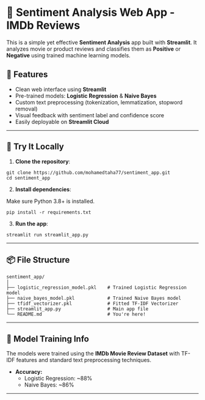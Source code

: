 # 🎯 Sentiment Analysis Web App - IMDb Reviews

This is a simple yet effective **Sentiment Analysis** app built with **Streamlit**. It analyzes movie or product reviews and classifies them as **Positive** or **Negative** using trained machine learning models.

## 🌟 Features

- Clean web interface using **Streamlit**
- Pre-trained models: **Logistic Regression** & **Naive Bayes**
- Custom text preprocessing (tokenization, lemmatization, stopword removal)
- Visual feedback with sentiment label and confidence score
- Easily deployable on **Streamlit Cloud**

---

## 🚀 Try It Locally

1. **Clone the repository**:

```
git clone https://github.com/mohamedtaha77/sentiment_app.git
cd sentiment_app
```

2. **Install dependencies**:

Make sure Python 3.8+ is installed.

```
pip install -r requirements.txt
```

3. **Run the app**:

```
streamlit run streamlit_app.py
```

---

## 📦 File Structure

```
sentiment_app/
│
├── logistic_regression_model.pkl    # Trained Logistic Regression model
├── naive_bayes_model.pkl            # Trained Naive Bayes model
├── tfidf_vectorizer.pkl             # Fitted TF-IDF Vectorizer
├── streamlit_app.py                 # Main app file
└── README.md                        # You're here!
```

---

## 🧠 Model Training Info

The models were trained using the **IMDb Movie Review Dataset** with TF-IDF features and standard text preprocessing techniques.

- **Accuracy:**
  - Logistic Regression: ~88%
  - Naive Bayes: ~86%

---

